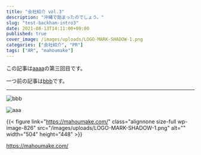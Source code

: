 ```yaml
---
title: "会社紹介 vol.3"
description: "沖縄で始まったのでしょう。"
slug: "test-backham-intro3"
date: 2021-08-13T14:11:00+09:00
published: true
cover_image: /images/uploads/LOGO-MARK-SHADOW-1.png
categories: ["会社紹介", "PR"]
tags: ["AR", "mahoumake"]
---
```


この記事は[aaaa](/categories/会社紹介/)の第三回目です。

一つ前の記事は[bbb](/2021/08/06/backham-intro2/)です。

- - -

![bbb](/images/uploads/001.jpg)

![aaa](/images/uploads/50870343763_aa0b9c4c49_w.jpg)

{{< figure link="https://mahoumake.com/" class="alignnone size-full wp-image-826" src="/images/uploads/LOGO-MARK-SHADOW-1.png" alt="" width="504" height="448" >}}

https://mahoumake.com/
